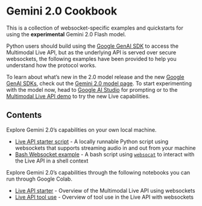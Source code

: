 # Gemini 2.0 Cookbook

This is a collection of websocket-specific examples and quickstarts for using the **experimental** Gemini 2.0 Flash model.

Python users should build using the [Google GenAI SDK](https://ai.google.dev/gemini-api/docs/sdks) to access the Multimodal Live API, but as the underlying API is served over secure websockets, the following examples have been provided to help you understand how the protocol works.

To learn about what’s new in the 2.0 model release and the new [Google GenAI SDKs](https://github.com/googleapis/python-genai), check out the [Gemini 2.0 model page](https://ai.google.dev/gemini-api/docs/models/gemini-v2). To start experimenting with the model now, head to [Google AI Studio](https://aistudio.google.com/prompts/new_chat?model=gemini-2.0-flash-exp) for prompting or to the [Multimodal Live API demo](https://aistudio.google.com/live) to try the new Live capabilities.
## Contents

Explore Gemini 2.0’s capabilities on your own local machine.

* [Live API starter script](./live_api_starter.py) \- A locally runnable Python script using websockets that supports streaming audio in and out from your machine
* [Bash Websocket example](./shell_websockets.sh) \- A bash script using [`websocat`](https://github.com/vi/websocat) to interact with the Live API in a shell context

Explore Gemini 2.0’s capabilities through the following notebooks you can run through Google Colab.

* [Live API starter](./live_api_starter.ipynb) \- Overview of the Multimodal Live API using websockets
* [Live API tool use](./live_api_tool_use.ipynb) \- Overview of tool use in the Live API with websockets
